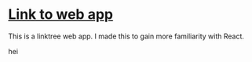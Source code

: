 # [Link to web app](https://jepunnerud.github.io/linktree-react-app/)
This is a linktree web app. I made this to gain more familiarity with React.

hei